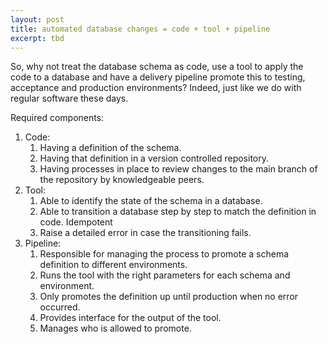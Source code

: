 ```yaml
---
layout: post
title: automated database changes = code + tool + pipeline
excerpt: tbd
---
```


So, why not treat the database schema as code, use a tool to apply the code to a database and have a delivery pipeline promote this to testing, acceptance and production environments? Indeed, just like we do with regular software these days.

Required components:
1. Code:
    1. Having a definition of the schema.
    1. Having that definition in a version controlled repository.
    1. Having processes in place to review changes to the main branch of the repository by knowledgeable peers.
1. Tool:
    1. Able to identify the state of the schema in a database.
    1. Able to transition a database step by step to match the definition in code. Idempotent
    1. Raise a detailed error in case the transitioning fails.
1. Pipeline:
    1. Responsible for managing the process to promote a schema definition to different environments.
    1. Runs the tool with the right parameters for each schema and environment.
    1. Only promotes the definition up until production when no error occurred.
    1. Provides interface for the output of the tool.
    1. Manages who is allowed to promote.
